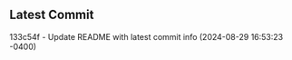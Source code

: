 
## Latest Commit
133c54f - Update README with latest commit info (2024-08-29 16:53:23 -0400) <Yunxi-Zhou>
